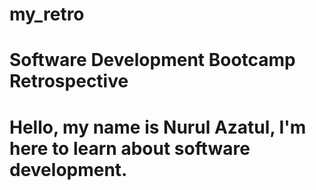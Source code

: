 # my_retro
# Software Development Bootcamp Retrospective
# Hello, my name is Nurul Azatul, I'm here to learn about software development.